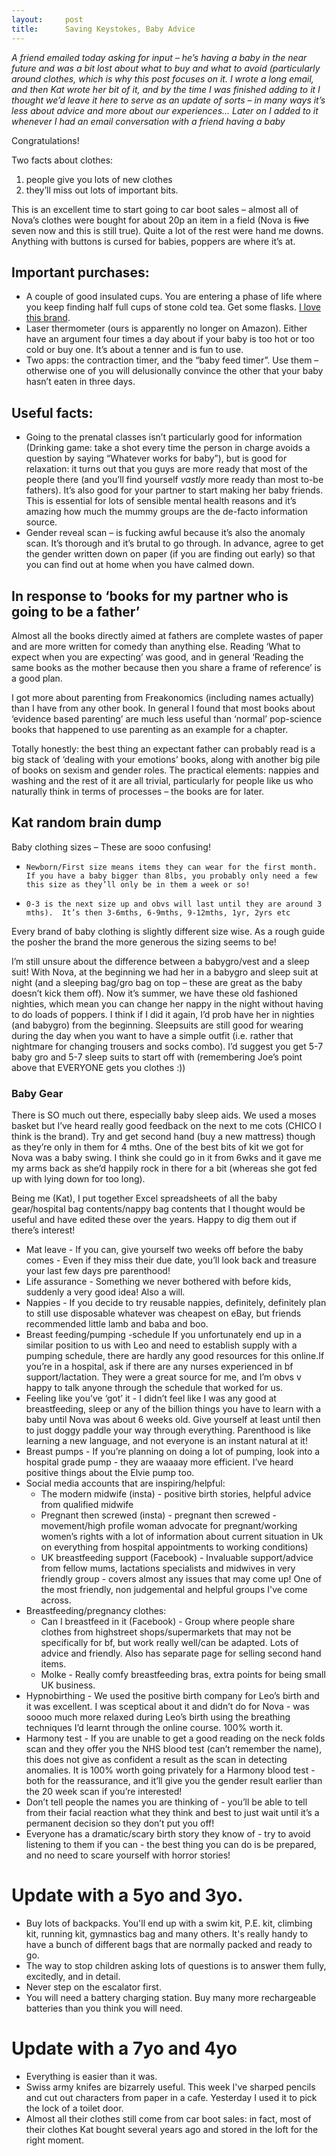 ```yaml
---
layout:     post
title:      Saving Keystokes, Baby Advice
---
```


_A friend emailed today asking for input – he’s having a baby in the near future and was a bit lost about what to buy and what to avoid (particularly around clothes, which is why this post focuses on it.  I wrote a long email, and then Kat wrote her bit of it, and by the time I was finished adding to it I thought we’d leave it here to serve as an update of sorts – in many ways it’s less about advice and more about our experiences... Later on I added to it whenever I had an email conversation with a friend having a baby_


Congratulations!

Two facts about clothes:
1. people give you lots of new clothes
2. they’ll miss out lots of important bits.  

This is an excellent time to start going to car boot sales – almost all of Nova’s clothes were bought for about 20p an item in a field (Nova is ~~five~~ seven now and this is still true). Quite a lot of the rest were hand me downs.   Anything with buttons is cursed for babies, poppers are where it’s at.

## Important purchases:

* A couple of good insulated  cups.  You are entering a phase of life where you keep finding half full cups of stone cold tea.  Get some flasks. [I love this brand](https://www.amazon.co.uk/Contigo-Autoseal-Stainless-Steel-Travel/dp/B0077IERKW/ref=sr_1_3?ie=UTF8&qid=1530190403&sr=8-3&keywords=contigo+travel+mug).
* Laser thermometer (ours is apparently no longer on Amazon).  Either have an argument four times a day about if your baby is too hot or too cold or buy one. It’s about a tenner and is fun to use.
* Two apps: the contraction timer, and the “baby feed timer”. Use them – otherwise one of you will delusionally convince the other that your baby hasn’t eaten in three days.  


## Useful facts:

* Going to the prenatal classes isn’t particularly good for information (Drinking game: take a shot every time the person in charge avoids a question by saying “Whatever works for baby”), but is good for relaxation: it turns out that you guys are more ready that most of the people there (and you’ll find yourself *vastly* more ready than most to-be fathers).  It’s also good for your partner to start making her baby friends. This is essential for lots of sensible mental health reasons and it’s amazing how much the mummy groups  are the de-facto information source.  
* Gender reveal scan – is fucking awful because it’s also the anomaly scan.  It’s thorough and it’s brutal to go through.  In advance, agree to get the gender written down on paper (if you are finding out early) so that you can find out at home when you have calmed down.


## In response to ‘books for my partner who is going to be a father’
Almost all the books directly aimed at fathers are complete wastes of paper and are more written for comedy than anything else. Reading ‘What to expect when you are expecting’ was good, and in general ‘Reading the same books as the mother because then you share a frame of reference’ is a good plan.

I got more about parenting from Freakonomics (including names actually) than I have from any other book.  In general I found that most books about ‘evidence based parenting’ are much less useful than ‘normal’ pop-science books that happened to use parenting as an example for a chapter.   

Totally honestly: the best thing an expectant father can probably read is a big stack of ‘dealing with your emotions’ books, along with another big pile of books on sexism and gender roles.  The practical elements: nappies and washing and the rest of it are all trivial, particularly for people like us who naturally think in terms of processes – the books are for later.

## Kat random brain dump

Baby clothing sizes – These are sooo confusing!
*     Newborn/First size means items they can wear for the first month. If you have a baby bigger than 8lbs, you probably only need a few this size as they’ll only be in them a week or so!
*     0-3 is the next size up and obvs will last until they are around 3 mths).  It’s then 3-6mths, 6-9mths, 9-12mths, 1yr, 2yrs etc

Every brand of baby clothing is slightly different size wise. As a rough guide the posher the brand the more generous the sizing seems to be!
 
I’m still unsure about the difference between a babygro/vest and a sleep suit! With Nova, at the beginning we had her in a babygro and sleep suit at night (and a sleeping bag/gro bag on top – these are great as the baby doesn’t kick them off). Now it’s summer, we have these old fashioned nighties, which mean you can change her nappy in the night without having to do loads of poppers. I think if I did it again, I’d prob have her in nighties (and babygro) from the beginning. Sleepsuits are still good for wearing during the day when you want to have a simple outfit (i.e. rather that nightmare for changing trousers and socks combo). I’d suggest you get 5-7 baby gro and 5-7 sleep suits to start off with (remembering Joe’s point above that EVERYONE gets you clothes :))

### Baby Gear 
There is SO much out there, especially baby sleep aids. We used a moses basket but I’ve heard really good feedback on the next to me cots (CHICO I think is the brand). Try and get second hand (buy a new mattress) though as they’re only in them for 4 mths. One of the best bits of kit we got for Nova was a baby swing. I think she could go in it from 6wks and it gave me my arms back as she’d happily rock in there for a bit (whereas she got fed up with lying down for too long).
 
Being me (Kat), I put together Excel spreadsheets of all the baby gear/hospital bag contents/nappy bag contents that I thought would be useful and have edited these over the years. Happy to dig them out if there’s interest!


* Mat leave - If you can, give yourself two weeks off before the baby comes - Even if they miss their due date, you’ll look back and treasure your last few days pre parenthood!
* Life assurance - Something we never bothered with before kids, suddenly a very good idea! Also a will.
* Nappies -  If you decide to try reusable nappies, definitely, definitely plan to still use disposable whatever was cheapest on eBay, but friends recommended little lamb and baba and boo. 
* Breast feeding/pumping -schedule If you unfortunately end up in a similar position to us with Leo and need to establish supply with a pumping schedule, there are hardly any good resources for this online.If you’re in a hospital, ask if there are any nurses experienced in bf support/lactation. They were a great source for me, and I’m obvs v happy to talk anyone through the schedule that worked for us.
* Feeling like you’ve ‘got’ it - I didn’t feel like I was any good at breastfeeding, sleep or any of the billion things you have to learn with a baby until Nova was about 6 weeks old. Give yourself at least until then to just doggy paddle your way through everything. Parenthood is like learning a new language, and not everyone is an instant natural at it!
* Breast pumps - If you’re planning on doing a lot of pumping, look into a hospital grade pump - they are waaaay more efficient. I’ve heard positive things about the Elvie pump too.
* Social media accounts that are inspiring/helpful:
    * The modern midwife (insta) - positive birth stories, helpful advice from qualified midwife
    * Pregnant then screwed (insta) - pregnant then screwed - movement/high profile woman advocate for pregnant/working women’s rights with a lot of information about current situation in Uk on everything from hospital appointments to working conditions)
    * UK breastfeeding support (Facebook) - Invaluable support/advice from fellow mums, lactations specialists and midwives in very friendly group - covers almost any issues that may come up! One of the most friendly, non judgemental and helpful groups I've come across.
* Breastfeeding/pregnancy clothes:
    * Can I breastfeed in it (Facebook)  - Group where people share clothes from highstreet shops/supermarkets that may not be specifically for bf, but work really well/can be adapted. Lots of advice and friendly. Also has separate page for selling second hand items.
    * Molke - Really comfy breastfeeding bras, extra points for being small UK business.
* Hypnobirthing - We used the positive birth company for Leo’s birth and it was excellent. I was sceptical about it and didn’t do for Nova - was soooo much more relaxed during Leo’s birth using the breathing techniques I’d learnt through the online course. 100% worth it.
* Harmony test - If you are unable to get a good reading on the neck folds scan and they offer you the NHS blood test (can’t remember the name), this does not give as confident a result as the scan in detecting anomalies. It is 100% worth going privately for a Harmony blood test - both for the reassurance, and it’ll give you the gender result earlier than the 20 week scan if you’re interested!
* Don’t tell people the names you are thinking of - you’ll be able to tell from their facial reaction what they think and best to just wait until it’s a permanent decision so they don’t put you off!
* Everyone has a dramatic/scary birth story they know of - try to avoid listening to them if you can - the best thing you can do is be prepared, and no need to scare yourself with horror stories!


# Update with a 5yo and 3yo. 
* Buy lots of backpacks. You'll end up with a swim kit, P.E. kit, climbing kit, running kit, gymnastics bag and many others. It's really handy to have a bunch of different bags that are normally packed and ready to go. 
* The way to stop children asking lots of questions is to answer them fully, excitedly, and in detail. 
* Never step on the escalator first. 
* You will need a battery charging station. Buy many more rechargeable batteries than you think you will need.

# Update with a 7yo and 4yo
* Everything is easier than it was. 
* Swiss army knifes are bizarrely useful. This week I've sharped pencils and cut out characters from paper in a cafe. Yesterday I used it to pick the lock of a toilet door. 
* Almost all their clothes still come from car boot sales: in fact, most of their clothes Kat bought several years ago and stored in the loft for the right moment.  



